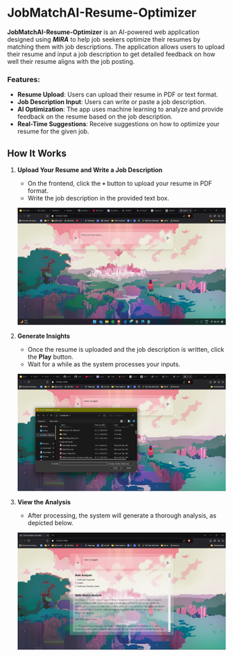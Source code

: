 # JobMatchAI-Resume-Optimizer

**JobMatchAI-Resume-Optimizer** is an AI-powered web application designed using ***MIRA*** to help job seekers optimize their resumes by matching them with job descriptions. The application allows users to upload their resume and input a job description to get detailed feedback on how well their resume aligns with the job posting.

### Features:
- **Resume Upload**: Users can upload their resume in PDF or text format.
- **Job Description Input**: Users can write or paste a job description.
- **AI Optimization**: The app uses machine learning to analyze and provide feedback on the resume based on the job description.
- **Real-Time Suggestions**: Receive suggestions on how to optimize your resume for the given job.

## How It Works

1. **Upload Your Resume and Write a Job Description**
   - On the frontend, click the **`+`** button to upload your resume in PDF format.
   - Write the job description in the provided text box.

   ![Step 1: Upload Resume and Write Job Description](image/1.png)

2. **Generate Insights**
   - Once the resume is uploaded and the job description is written, click the **Play** button.
   - Wait for a while as the system processes your inputs.

   ![Step 2: Click Play and Wait](image/2.png)

3. **View the Analysis**
   - After processing, the system will generate a thorough analysis, as depicted below.

   ![Step 3: View the Analysis](image/3.png)




